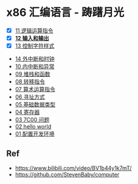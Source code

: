 # x86 汇编语言 - 踌躇月光

* [x] [11 逻辑运算指令](./11)
* [x] [**12 输入和输出**](./12)
* [x] [13 控制字符样式](./13)
* [14 外中断和时钟](./14)
* [10 内中断和异常](./10)
* [09 堆栈和函数](./09)
* [08 转移指令](./08)
* [07 算术运算指令](./07)
* [06 寻址方式](./06)
* [05 基础数据类型](./05)
* [04 寄存器](./04)
* [03 7C00 问题](./03)
* [02 hello world](./02)
* [01 配置开发环境](./01)

## Ref

* <https://www.bilibili.com/video/BV1b44y1k7mT/>
* <https://github.com/StevenBaby/computer>